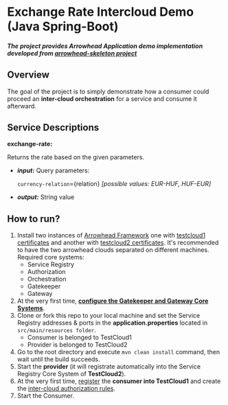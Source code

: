 # Exchange Rate Intercloud Demo (Java Spring-Boot)
##### The project provides Arrowhead Application demo implementation developed from [arrowhead-skeleton project](https://github.com/arrowhead-f/client-skeleton-java-spring)

## Overview
The goal of the project is to simply demonstrate how a consumer could proceed an **inter-cloud orchestration** for a service and consume it afterward.

## Service Descriptions
**exchange-rate:**

Returns the rate based on the given parameters.
* ***input:*** Query parameters: 

  `currency-relation`={relation} *[possible values: EUR-HUF, HUF-EUR]*
 
* ***output:*** String value

## How to run?
1. Install two instances of [Arrowhead Framework](https://github.com/eclipse-arrowhead/core-java-spring) one with [testcloud1 certificates](https://github.com/eclipse-arrowhead/core-java-spring/tree/master/certificates/testcloud1) and another with [testcloud2 certificates](https://github.com/eclipse-arrowhead/core-java-spring/tree/master/certificates/testcloud2). It's recommended to have the two arrowhead clouds separated on different machines. 
   Required core systems:
   * Service Registry
   * Authorization
   * Orchestration
   * Gatekeeper
   * Gateway
2. At the very first time, [**configure the Gatekeeper and Gateway Core Systems**](https://github.com/eclipse-arrowhead/core-java-spring/blob/master/documentation/gatekeeper/GatekeeperSetup.md).
3. Clone or fork this repo to your local machine and set the Service Registry addresses & ports in the **application.properties** located in `src/main/resources folder`.
   * Consumer is belonged to TestCloud1
   * Provider is belonged to TestCloud2
4. Go to the root directory and execute `mvn clean install` command, then wait until the build succeeds.
5. Start the **provider** (it will registrate automatically into the Service Registry Core System of **TestCloud2**).
6. At the very first time, [register](https://github.com/eclipse-arrowhead/core-java-spring#serviceregistry_endpoints_post_systems) the **consumer into TestCloud1** and create the [inter-cloud authorization rules](https://github.com/eclipse-arrowhead/core-java-spring#authorization_endpoints_post_intercloud).
7. Start the Consumer.
